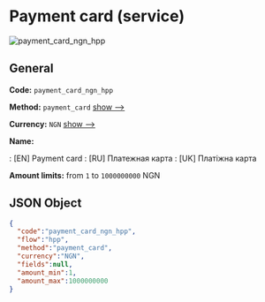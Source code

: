 
# Payment card (service) 
![payment_card_ngn_hpp](https://static.openfintech.io/payment_methods/payment_card_ngn_hpp/logo.svg?w=400&c=v0.59.26#w200)  

## General 
 
**Code:** `payment_card_ngn_hpp` 
 
**Method:** `payment_card` 
 [show -->](/payment-methods/payment_card/) 
 
**Currency:** `NGN` [show -->](/currencies/NGN/) 
 
**Name:** 
 
:	[EN] Payment card 
:	[RU] Платежная карта 
:	[UK] Платіжна карта 
 
**Amount limits:** from `1` to `1000000000` NGN 

## JSON Object 

```json
{
  "code":"payment_card_ngn_hpp",
  "flow":"hpp",
  "method":"payment_card",
  "currency":"NGN",
  "fields":null,
  "amount_min":1,
  "amount_max":1000000000
}
```  
